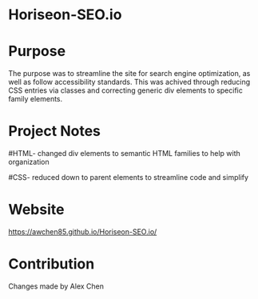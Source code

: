 # Horiseon-SEO.io

# Purpose

The purpose was to streamline the site for search engine optimization, as well as follow accessibility standards. This was achived through reducing CSS entries via classes and correcting generic div elements to specific family elements.



# Project Notes

#HTML- changed div elements to semantic HTML families to help with organization

#CSS- reduced down to parent elements to streamline code and simplify 

# Website

https://awchen85.github.io/Horiseon-SEO.io/

# Contribution

Changes made by Alex Chen
